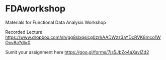 # FDAworkshop
Materials for Functional Data Analysis Workshop


Recorded Lecture
https://www.dropbox.com/sh/gg8slxqsicg0zrl/AADWzz3aYDcRVK8mco1WOxv8a?dl=0

Sumit your assignment here
https://goo.gl/forms/7js5JbZo4aXavlZd2
